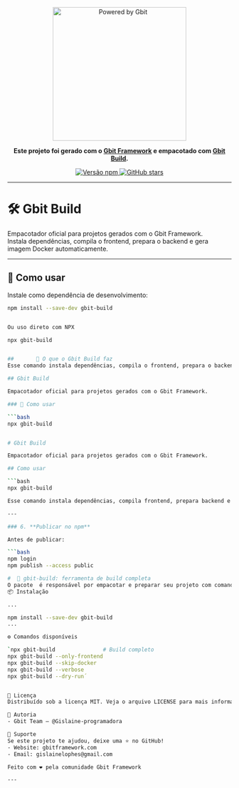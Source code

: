 <p align="center">
  <img src="https://i.imgur.com/assets/gbit-build.png" alt="Powered by Gbit" width="300"/>
</p>

<p align="center">
  <strong>Este projeto foi gerado com o <a href="https://www.npmjs.com/package/create-gbit-app">Gbit Framework</a> e empacotado com <a href="https://www.npmjs.com/package/gbit-build">Gbit Build</a>.</strong>
</p>

<p align="center">
  <a href="https://www.npmjs.com/package/gbit-build">
    <img src="https://img.shields.io/npm/v/gbit-build" alt="Versão npm">
  </a>
  <a href="https://github.com/Gislaine-programadora/gbit-build">
    <img src="https://img.shields.io/github/stars/Gislaine-programadora/gbit-build?style=social" alt="GitHub stars">
  </a>
</p>

---

# 🛠️ Gbit Build

Empacotador oficial para projetos gerados com o Gbit Framework.  
Instala dependências, compila o frontend, prepara o backend e gera imagem Docker automaticamente.

---

## 🚀 Como usar

Instale como dependência de desenvolvimento:

```bash
npm install --save-dev gbit-build


Ou uso direto com NPX

npx gbit-build


##       🧱 O que o Gbit Build faz 
Esse comando instala dependências, compila o frontend, prepara o backend e gera a imagem Docker automaticamente. Ideal para projetos criados com o create-gbit-app.

## Gbit Build

Empacotador oficial para projetos gerados com o Gbit Framework.

### 🚀 Como usar

```bash
npx gbit-build


# Gbit Build

Empacotador oficial para projetos gerados com o Gbit Framework.

## Como usar

```bash
npx gbit-build

Esse comando instala dependências, compila frontend, prepara backend e gera imagem Docker automaticamente.

---

### 6. **Publicar no npm**

Antes de publicar:

```bash
npm login
npm publish --access public

#  🧱 gbit-build: ferramenta de build completa
O pacote  é responsável por empacotar e preparar seu projeto com comandos simples e poderosos:
📦 Instalação

...

npm install --save-dev gbit-build
...

⚙️ Comandos disponíveis

`npx gbit-build               # Build completo
npx gbit-build --only-frontend
npx gbit-build --skip-docker
npx gbit-build --verbose
npx gbit-build --dry-run´


📄 Licença
Distribuído sob a licença MIT. Veja o arquivo LICENSE para mais informações.

👤 Autoria
- Gbit Team — @Gislaine-programadora

🌟 Suporte
Se este projeto te ajudou, deixe uma ⭐ no GitHub!
- Website: gbitframework.com
- Email: gislainelophes@gmail.com

Feito com ❤️ pela comunidade Gbit Framework

---

